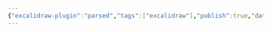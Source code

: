 ```yaml
---
{"excalidraw-plugin":"parsed","tags":["excalidraw"],"publish":true,"date_created":"Sunday, December 15th 2024, 8:12:01 am","date_modified":"Sunday, December 15th 2024, 8:17:40 am","PassFrontmatter":true}
---
```

<style> .container {font-family: sans-serif; text-align: center;} .button-wrapper button {z-index: 1;height: 40px; width: 100px; margin: 10px;padding: 5px;} .excalidraw .App-menu_top .buttonList { display: flex;} .excalidraw-wrapper { height: 800px; margin: 50px; position: relative;} :root[dir="ltr"] .excalidraw .layer-ui__wrapper .zen-mode-transition.App-menu_bottom--transition-left {transform: none;} </style><script src="https://cdn.jsdelivr.net/npm/react@17/umd/react.production.min.js"></script><script src="https://cdn.jsdelivr.net/npm/react-dom@17/umd/react-dom.production.min.js"></script><script type="application/javascript" src="https://cdn.jsdelivr.net/npm/@excalidraw/excalidraw@0/dist/excalidraw.production.min.js"></script><div id="embedexcalidraw.md"></div><script type="text/javascript">(function(){const InitialData=JSON.parse('{"type":"excalidraw","version":2,"source":"https://github.com/zsviczian/obsidian-excalidraw-plugin/releases/tag/2.6.8","elements":[{"id":"cMxo_zcjA9I199eZ1XjFk","type":"rectangle","x":-147.29476235435152,"y":-97.44047741400868,"width":307.27197827692595,"height":124.26895141601562,"angle":0,"strokeColor":"#1e1e1e","backgroundColor":"transparent","fillStyle":"solid","strokeWidth":2,"strokeStyle":"solid","roughness":1,"opacity":100,"groupIds":[],"frameId":null,"index":"a0","roundness":{"type":3},"seed":1723495169,"version":339,"versionNonce":1405076641,"isDeleted":false,"boundElements":[{"type":"text","id":"mHpenEbn"},{"id":"2nrC5TuaNqChOrkwzd7wJ","type":"arrow"}],"updated":1734247296949,"link":null,"locked":false},{"id":"mHpenEbn","type":"text","x":-135.75865724909167,"y":-60.30600170600087,"width":284.19976806640625,"height":50,"angle":0,"strokeColor":"#1e1e1e","backgroundColor":"transparent","fillStyle":"solid","strokeWidth":2,"strokeStyle":"solid","roughness":1,"opacity":100,"groupIds":[],"frameId":null,"index":"a0V","roundness":null,"seed":568745281,"version":186,"versionNonce":662734977,"isDeleted":false,"boundElements":[],"updated":1734247296949,"link":null,"locked":false,"text":"Excalidraw Embeds in Quartz\nusing Quartz Syncer","rawText":"Excalidraw Embeds in Quartz using Quartz Syncer","fontSize":20,"fontFamily":5,"textAlign":"center","verticalAlign":"middle","containerId":"cMxo_zcjA9I199eZ1XjFk","originalText":"Excalidraw Embeds in Quartz using Quartz Syncer","autoResize":true,"lineHeight":1.25},{"id":"2nrC5TuaNqChOrkwzd7wJ","type":"arrow","x":1.8648455883942767,"y":35.793713502082056,"width":3.802446500753288,"height":111.54691816774448,"angle":0,"strokeColor":"#1e1e1e","backgroundColor":"transparent","fillStyle":"solid","strokeWidth":2,"strokeStyle":"solid","roughness":1,"opacity":100,"groupIds":[],"frameId":null,"index":"a4","roundness":{"type":2},"seed":61255969,"version":1807,"versionNonce":1683857547,"isDeleted":false,"boundElements":[],"updated":1734252342969,"link":null,"locked":false,"points":[[0,0],[3.802446500753288,111.54691816774448]],"lastCommittedPoint":null,"startBinding":{"elementId":"cMxo_zcjA9I199eZ1XjFk","focus":0.031333387099766054,"gap":8.9652395000751,"fixedPoint":null},"endBinding":{"elementId":"mmkKuFQjFyYEMgbcI3sSV","focus":0.041559228435416255,"gap":1,"fixedPoint":null},"startArrowhead":null,"endArrowhead":"arrow","elbowed":false},{"id":"mmkKuFQjFyYEMgbcI3sSV","type":"ellipse","x":-153.67380869563831,"y":148.31891223907877,"width":311.6976320738309,"height":173.2256946400362,"angle":0,"strokeColor":"#1e1e1e","backgroundColor":"transparent","fillStyle":"solid","strokeWidth":2,"strokeStyle":"solid","roughness":1,"opacity":100,"groupIds":[],"frameId":null,"index":"a5","roundness":{"type":2},"seed":1879109825,"version":1301,"versionNonce":1416673099,"isDeleted":false,"boundElements":[{"id":"2nrC5TuaNqChOrkwzd7wJ","type":"arrow"},{"type":"text","id":"6Yu0udwE"}],"updated":1734252342968,"link":null,"locked":false},{"id":"6Yu0udwE","type":"text","x":-80.84667834859398,"y":184.687227881237,"width":165.63986206054688,"height":100,"angle":0,"strokeColor":"#1e1e1e","backgroundColor":"transparent","fillStyle":"solid","strokeWidth":2,"strokeStyle":"solid","roughness":1,"opacity":100,"groupIds":[],"frameId":null,"index":"a6","roundness":null,"seed":2116058241,"version":961,"versionNonce":354188363,"isDeleted":false,"boundElements":[],"updated":1734252361000,"link":null,"locked":false,"text":"Just add publish:\ntrue to the\n*.excalideaw.md\nfrontmatter","rawText":"Just add publish: true to the *.excalideaw.md frontmatter","fontSize":20,"fontFamily":5,"textAlign":"center","verticalAlign":"middle","containerId":"mmkKuFQjFyYEMgbcI3sSV","originalText":"Just add publish: true to the *.excalideaw.md frontmatter","autoResize":true,"lineHeight":1.25}],"appState":{"theme":"dark","viewBackgroundColor":"#ffffff","currentItemStrokeColor":"#1e1e1e","currentItemBackgroundColor":"transparent","currentItemFillStyle":"solid","currentItemStrokeWidth":2,"currentItemStrokeStyle":"solid","currentItemRoughness":1,"currentItemOpacity":100,"currentItemFontFamily":5,"currentItemFontSize":20,"currentItemTextAlign":"left","currentItemStartArrowhead":null,"currentItemEndArrowhead":"arrow","currentItemArrowType":"round","scrollX":162.17693086525207,"scrollY":176.14143338923793,"zoom":{"value":1.241442},"currentItemRoundness":"round","gridSize":20,"gridStep":5,"gridModeEnabled":false,"gridColor":{"Bold":"rgba(217, 217, 217, 0.5)","Regular":"rgba(230, 230, 230, 0.5)"},"currentStrokeOptions":null,"frameRendering":{"enabled":true,"clip":true,"name":true,"outline":true},"objectsSnapModeEnabled":false,"activeTool":{"type":"selection","customType":null,"locked":false,"lastActiveTool":null}},"files":{}}');InitialData.scrollToContent=true;App=()=>{const e=React.useRef(null),t=React.useRef(null),[n,i]=React.useState({width:void 0,height:void 0});return React.useEffect(()=>{i({width:t.current.getBoundingClientRect().width,height:t.current.getBoundingClientRect().height});const e=()=>{i({width:t.current.getBoundingClientRect().width,height:t.current.getBoundingClientRect().height})};return window.addEventListener("resize",e),()=>window.removeEventListener("resize",e)},[t]),React.createElement(React.Fragment,null,React.createElement("div",{className:"excalidraw-wrapper",ref:t},React.createElement(ExcalidrawLib.Excalidraw,{ref:e,width:n.width,height:n.height,initialData:InitialData,viewModeEnabled:!0,zenModeEnabled:!0,gridModeEnabled:!1})))},excalidrawWrapper=document.getElementById("embedexcalidraw.md");ReactDOM.render(React.createElement(App),excalidrawWrapper);})();</script>
